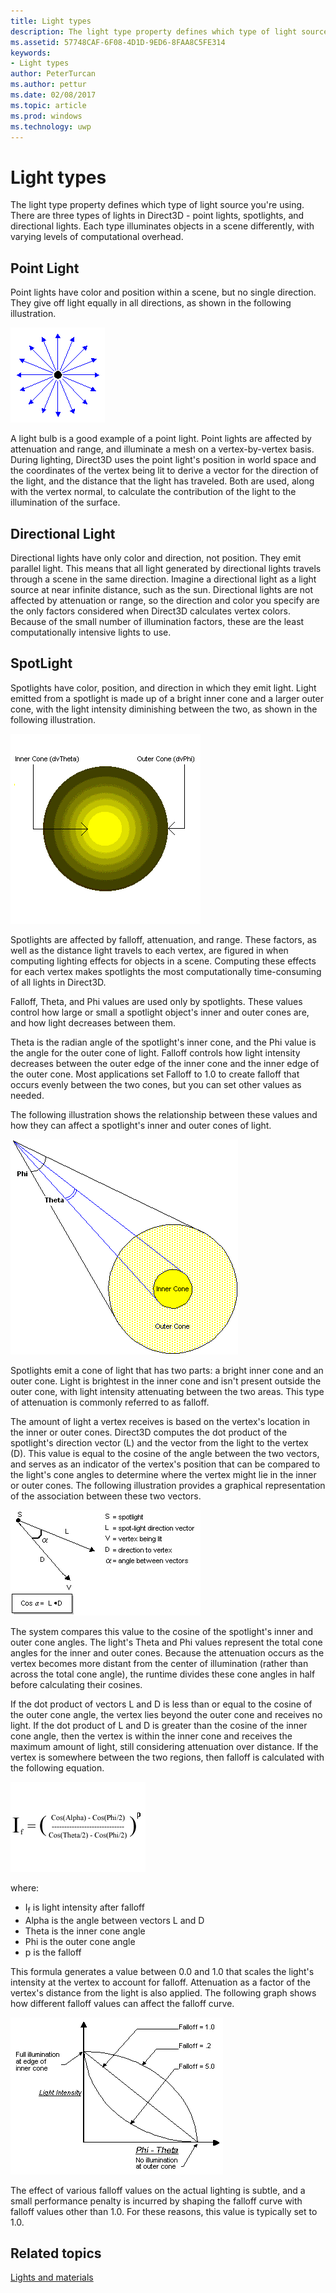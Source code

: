 ```yaml
---
title: Light types
description: The light type property defines which type of light source you're using. There are three types of lights in Direct3D - point lights, spotlights, and directional lights.
ms.assetid: 57748CAF-6F08-4D1D-9ED6-8FAA8C5FE314
keywords:
- Light types
author: PeterTurcan
ms.author: pettur
ms.date: 02/08/2017
ms.topic: article
ms.prod: windows
ms.technology: uwp
---
```


# Light types


The light type property defines which type of light source you're using. There are three types of lights in Direct3D - point lights, spotlights, and directional lights. Each type illuminates objects in a scene differently, with varying levels of computational overhead.

## <span id="Point_Light"></span><span id="point_light"></span><span id="POINT_LIGHT"></span>Point Light


Point lights have color and position within a scene, but no single direction. They give off light equally in all directions, as shown in the following illustration.

![illustration of point light](images/ptlight.png)

A light bulb is a good example of a point light. Point lights are affected by attenuation and range, and illuminate a mesh on a vertex-by-vertex basis. During lighting, Direct3D uses the point light's position in world space and the coordinates of the vertex being lit to derive a vector for the direction of the light, and the distance that the light has traveled. Both are used, along with the vertex normal, to calculate the contribution of the light to the illumination of the surface.

## <span id="Directional_Light"></span><span id="directional_light"></span><span id="DIRECTIONAL_LIGHT"></span>Directional Light


Directional lights have only color and direction, not position. They emit parallel light. This means that all light generated by directional lights travels through a scene in the same direction. Imagine a directional light as a light source at near infinite distance, such as the sun. Directional lights are not affected by attenuation or range, so the direction and color you specify are the only factors considered when Direct3D calculates vertex colors. Because of the small number of illumination factors, these are the least computationally intensive lights to use.

## <span id="SpotLight"></span><span id="spotlight"></span><span id="SPOTLIGHT"></span>SpotLight


Spotlights have color, position, and direction in which they emit light. Light emitted from a spotlight is made up of a bright inner cone and a larger outer cone, with the light intensity diminishing between the two, as shown in the following illustration.

![illustration of a spotlight with an inner cone and an outer cone](images/spotlt.png)

Spotlights are affected by falloff, attenuation, and range. These factors, as well as the distance light travels to each vertex, are figured in when computing lighting effects for objects in a scene. Computing these effects for each vertex makes spotlights the most computationally time-consuming of all lights in Direct3D.

Falloff, Theta, and Phi values are used only by spotlights. These values control how large or small a spotlight object's inner and outer cones are, and how light decreases between them.

Theta is the radian angle of the spotlight's inner cone, and the Phi value is the angle for the outer cone of light. Falloff controls how light intensity decreases between the outer edge of the inner cone and the inner edge of the outer cone. Most applications set Falloff to 1.0 to create falloff that occurs evenly between the two cones, but you can set other values as needed.

The following illustration shows the relationship between these values and how they can affect a spotlight's inner and outer cones of light.

![illustration of how the phi and theta values relate to the spotlight cones](images/spotlt2.png)

Spotlights emit a cone of light that has two parts: a bright inner cone and an outer cone. Light is brightest in the inner cone and isn't present outside the outer cone, with light intensity attenuating between the two areas. This type of attenuation is commonly referred to as falloff.

The amount of light a vertex receives is based on the vertex's location in the inner or outer cones. Direct3D computes the dot product of the spotlight's direction vector (L) and the vector from the light to the vertex (D). This value is equal to the cosine of the angle between the two vectors, and serves as an indicator of the vertex's position that can be compared to the light's cone angles to determine where the vertex might lie in the inner or outer cones. The following illustration provides a graphical representation of the association between these two vectors.

![illustration of the spotlight direction vector and the vector from the vertex to the spotlight](images/spotalg1.png)

The system compares this value to the cosine of the spotlight's inner and outer cone angles. The light's Theta and Phi values represent the total cone angles for the inner and outer cones. Because the attenuation occurs as the vertex becomes more distant from the center of illumination (rather than across the total cone angle), the runtime divides these cone angles in half before calculating their cosines.

If the dot product of vectors L and D is less than or equal to the cosine of the outer cone angle, the vertex lies beyond the outer cone and receives no light. If the dot product of L and D is greater than the cosine of the inner cone angle, then the vertex is within the inner cone and receives the maximum amount of light, still considering attenuation over distance. If the vertex is somewhere between the two regions, then falloff is calculated with the following equation.

![formula for light intensity at vertex, after falloff](images/falloff.png)

where:

-   I<sub>f</sub> is light intensity after falloff
-   Alpha is the angle between vectors L and D
-   Theta is the inner cone angle
-   Phi is the outer cone angle
-   p is the falloff

This formula generates a value between 0.0 and 1.0 that scales the light's intensity at the vertex to account for falloff. Attenuation as a factor of the vertex's distance from the light is also applied. The following graph shows how different falloff values can affect the falloff curve.

![graph of light intensity versus the vertex distance from the light](images/fallgraf.png)

The effect of various falloff values on the actual lighting is subtle, and a small performance penalty is incurred by shaping the falloff curve with falloff values other than 1.0. For these reasons, this value is typically set to 1.0.

## <span id="related-topics"></span>Related topics


[Lights and materials](lights-and-materials.md)

 

 




